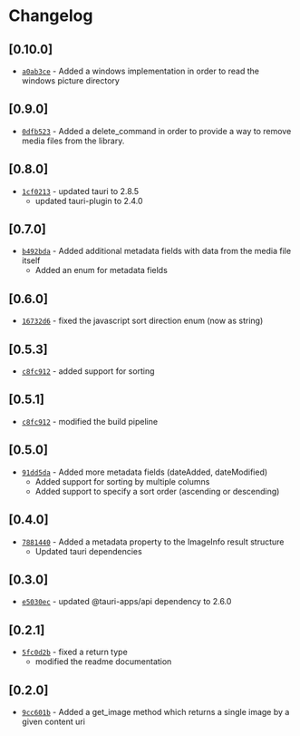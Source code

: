 # Changelog

## \[0.10.0]

- [`a0ab3ce`](https://github.com/universalappfactory/tauri-plugin-medialibrary/commit/a0ab3cea351ed9f6b53229a357ae537e7bec1427) -   Added a windows implementation in order to read the windows picture directory

## \[0.9.0]

- [`0dfb523`](https://github.com/universalappfactory/tauri-plugin-medialibrary/commit/0dfb523a2a43e307e38d38a822b96a049c82e2a2) -   Added a delete_command in order to provide a way to remove media files from the library.

## \[0.8.0]

- [`1cf0213`](https://github.com/universalappfactory/tauri-plugin-medialibrary/commit/1cf02130d572df5a567dabc65623140e5d03e958) -   updated tauri to 2.8.5
  - updated tauri-plugin to 2.4.0

## \[0.7.0]

- [`b492bda`](https://github.com/universalappfactory/tauri-plugin-medialibrary/commit/b492bdaef95593c636f9eb2317322153995f7693) -   Added additional metadata fields with data from the media file itself
  - Added an enum for metadata fields

## \[0.6.0]

- [`16732d6`](https://github.com/universalappfactory/tauri-plugin-medialibrary/commit/16732d61eab659aad045011980c0f54ca73947f5) -   fixed the javascript sort direction enum (now as string)

## \[0.5.3]

- [`c8fc912`](https://github.com/universalappfactory/tauri-plugin-medialibrary/commit/c8fc912cab522ad60843c82a3daa6caf8cbf8bbd) -   added support for sorting

## \[0.5.1]

- [`c8fc912`](https://github.com/universalappfactory/tauri-plugin-medialibrary/commit/c8fc912cab522ad60843c82a3daa6caf8cbf8bbd) -   modified the build pipeline

## \[0.5.0]

- [`91dd5da`](https://github.com/universalappfactory/tauri-plugin-medialibrary/commit/91dd5dafbcfebca1aa7ffeaa1fd6141b2788492d) -   Added more metadata fields (dateAdded, dateModified)
  - Added support for sorting by multiple columns
  - Added support to specify a sort order (ascending or descending)

## \[0.4.0]

- [`7881440`](https://github.com/universalappfactory/tauri-plugin-medialibrary/commit/7881440906b8406e40d4e5160dd93db5abf529f7) -   Added a metadata property to the ImageInfo result structure
  - Updated tauri dependencies

## \[0.3.0]

- [`e5030ec`](https://github.com/universalappfactory/tauri-plugin-medialibrary/commit/e5030ecde76c8700b877822ee8c612db3b471829) -   updated @tauri-apps/api dependency to 2.6.0

## \[0.2.1]

- [`5fc0d2b`](https://github.com/universalappfactory/tauri-plugin-medialibrary/commit/5fc0d2b9d695177aac800286662d98064e5a099c) -   fixed a return type
  - modified the readme documentation

## \[0.2.0]

- [`9cc601b`](https://github.com/universalappfactory/tauri-plugin-medialibrary/commit/9cc601b40d6224e605ba9f9f47d560ac97b5ba75) -   Added a get_image method which returns a single image by a given content uri
